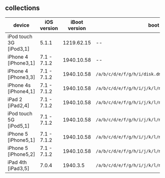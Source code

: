 ## collections

| device | iOS version | iBoot version | boot-ramdisk |  
|---------|----------|----------|----------|  
| iPod touch 3G [iPod3,1] | 5.1.1 | 1219.62.15 | -- |  
| iPhone 4 [iPhone3,1] | 7.1 - 7.1.2 | 1940.10.58 | -- |  
| iPhone 4 [iPhone3,3] | 7.1 - 7.1.2 | 1940.10.58 | `/a/b/c/d/e/f/g/h/i/disk.dmg` |  
| iPhone 4s [iPhone4,1] | 7.1 - 7.1.2 | 1940.10.58 | `/a/b/c/d/e/f/g/h/i/j/k/l/m/n/o/p/q/r/disk.dmg` |  
| iPad 2 [iPad2,4] | 7.1 - 7.1.2 | 1940.10.58 | `/a/b/c/d/e/f/g/h/i/j/k/l/m/n/o/p/q/r/s/t/disk.dmg` |  
| iPod touch 5G [iPod5,1] | 7.1 - 7.1.2 | 1940.10.58 | `/a/b/c/d/e/f/g/h/i/j/k/l/m/disk.dmg` |  
| iPhone 5 [iPhone5,1] | 7.1 - 7.1.2 | 1940.10.58 | `/a/b/c/d/e/f/g/h/i/j/k/l/m/n/o/p/q/r/s/t/u/v/w/disk.dmg` |  
| iPhone 5 [iPhone5,2] | 7.1 - 7.1.2 | 1940.10.58 | `/a/b/c/d/e/f/g/h/i/j/k/l/m/n/o/p/q/r/s/t/u/v/w/disk.dmg` |  
| iPad 4th [iPad3,5] | 7.0.4 | 1940.3.5 | `/a/b/c/d/e/f/g/h/i/j/k/l/m/disk.dmg` |  
